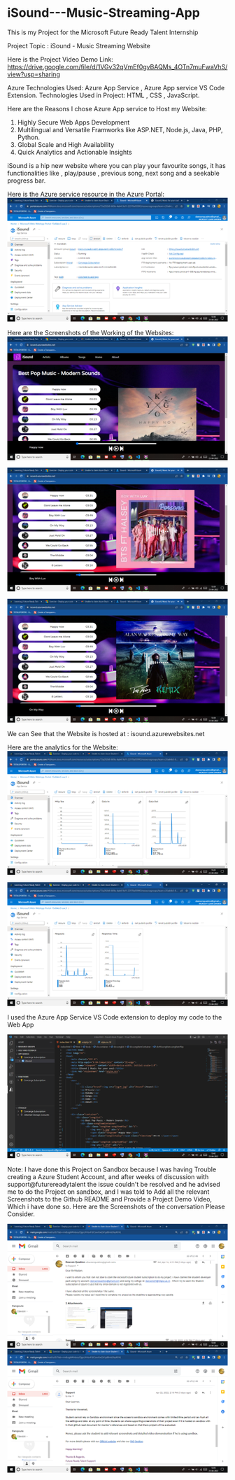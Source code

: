 # iSound---Music-Streaming-App
This is my Project for the Microsoft Future Ready Talent Internship

Project Topic : iSound - Music Streaming Website

Here is the Project Video Demo Link: https://drive.google.com/file/d/1VGv32qVmEf0gvBAQMs_4OTn7muFwaVhS/view?usp=sharing

Azure Technologies Used: Azure App Service , Azure App service VS Code Extension.
Technologies Used in Project: HTML , CSS , JavaScript.

Here are the Reasons I chose Azure App service to Host my Website:
1) Highly Secure Web Apps Development
2) Multilingual and Versatile Framworks like ASP.NET, Node.js, Java, PHP, Python.
3) Global Scale and High Availability
4) Quick Analytics and Actionable Insights

iSound is a hip new website where you can play your favourite songs, it has functionalities like , play/pause , previous song, next song and a seekable progress bar.

Here is the Azure service resource in the Azure Portal:
![](Capture.PNG)

Here are the Screenshots of the Working of the Websites:
![](Site_Opened.PNG)

![](Song_Playing.PNG)

![](Other_Song.PNG)

We can See that the Website is hosted at : isound.azurewebsites.net

Here are the analytics for the Website:
![](Analytics_1.PNG)

![](Analytics_2.PNG)

I used the Azure App Service VS Code extension to deploy my code to the Web App

![](VS_Code.PNG)

Note: I have done this Project on Sandbox because I was having Trouble creating a Azure Student Account, and after weeks of discussion with support@futurereadytalent the issue couldn't be resolved and he advised me to do the Project on sandbox, and I was told to Add all the relevant Screenshots to the Github README and Provide a Project Demo Video, Which i have done so. Here are the Screenshots of the conversation Please Consider.

![](Issue_1.PNG)
![](Issue_2.PNG)
